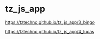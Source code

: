# tz_js_app

https://tztechno.github.io/tz_js_app/3_bingo

https://tztechno.github.io/tz_js_app/4_lucas
